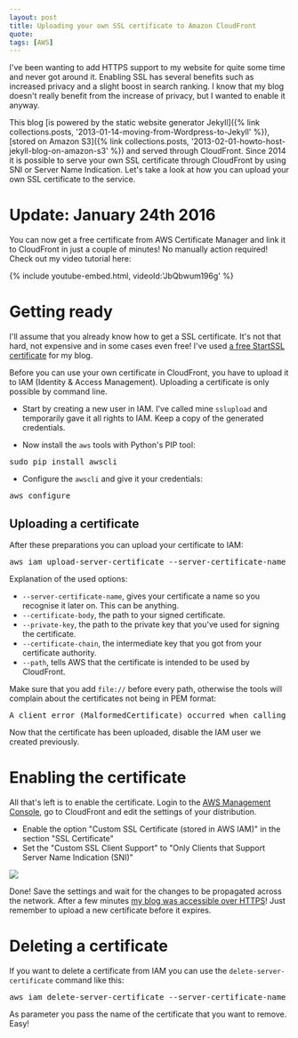 ```yaml
---
layout: post
title: Uploading your own SSL certificate to Amazon CloudFront
quote: 
tags: [AWS]
---
```


I've been wanting to add HTTPS support to my website for quite some time and never got around it. Enabling SSL has several benefits such as increased privacy and a slight boost in search ranking. I know that my blog doesn't really benefit from the increase of privacy, but I wanted to enable it anyway.

This blog [is powered by the static website generator Jekyll]({% link collections.posts, '2013-01-14-moving-from-Wordpress-to-Jekyll' %}), [stored on Amazon S3]({% link collections.posts, '2013-02-01-howto-host-jekyll-blog-on-amazon-s3' %}) and served through CloudFront. Since 2014 it is possible to serve your own SSL certificate through CloudFront by using SNI or Server Name Indication. Let's take a look at how you can upload your own SSL certificate to the service.

<!--more-->

# Update: January 24th 2016
You can now get a free certificate from AWS Certificate Manager and link it to CloudFront in just a couple of minutes! No manually action required! Check out my video tutorial here:

{% include youtube-embed.html, videoId:'JbQbwum196g' %}

# Getting ready
I'll assume that you already know how to get a SSL certificate. It's not that hard, not expensive and in some cases even free! I've used [a free StartSSL certificate](https://www.startssl.com/) for my blog.

Before you can use your own certificate in CloudFront, you have to upload it to IAM (Identity & Access Management). Uploading a certificate is only possible by command line. 

  * Start by creating a new user in IAM. I've called mine ``sslupload`` and temporarily gave it all rights to IAM. Keep a copy of the generated credentials.

  * Now install the ``aws`` tools with Python's PIP tool:
<pre>sudo pip install awscli</pre>

  * Configure the ``awscli`` and give it your credentials:
<pre>aws configure</pre>

## Uploading a certificate
After these preparations you can upload your certificate to IAM:

<pre>aws iam upload-server-certificate --server-certificate-name savjeeSSL2015 --certificate-body file://ssl.crt --private-key file://ssl.key --certificate-chain file://sub.class1.server.ca.pem --path /cloudfront/</pre>

Explanation of the used options:

  * ``--server-certificate-name``, gives your certificate a name so you recognise it later on. This can be anything.
  * ``--certificate-body``, the path to your signed certificate.
  * ``--private-key``, the path to the private key that you've used for signing the certificate.
  * ``--certificate-chain``,  the intermediate key that you got from your certificate authority.
  * ``--path``, tells AWS that the certificate is intended to be used by CloudFront.

Make sure that you add ``file://`` before every path, otherwise the tools will complain about the certificates not being in PEM format:

<pre>A client error (MalformedCertificate) occurred when calling the UploadServerCertificate operation: Unable to parse certificate. Please ensure the certificate is in PEM format.</pre>

Now that the certificate has been uploaded, disable the IAM user we created previously.

# Enabling the certificate
All that's left is to enable the certificate. Login to the [AWS Management Console](https://console.aws.amazon.com/console/home), go to CloudFront and edit the settings of your distribution.

  * Enable the option "Custom SSL Certificate (stored in AWS IAM)" in the section "SSL Certificate"
  * Set the "Custom SSL Client Support" to "Only Clients that Support Server Name Indication (SNI)"

![](/uploads/uploading-ssl-certificate-cloudfront/cloudfrontsettings.png)

Done! Save the settings and wait for the changes to be propagated across the network. After a few minutes [my blog was accessible over HTTPS](https://www.savjee.be)! Just remember to upload a new certificate before it expires.

# Deleting a certificate
If you want to delete a certificate from IAM you can use the ``delete-server-certificate`` command like this:

<pre>aws iam delete-server-certificate --server-certificate-name savjeeSSL2015</pre>

As parameter you pass the name of the certificate that you want to remove. Easy!
